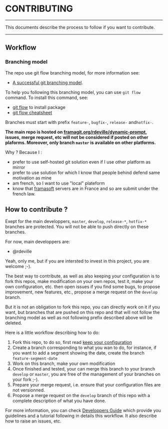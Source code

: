# CONTRIBUTING

-------------------------------------------------------------------------------

This documents describe the process to follow if you want to contribute.

-------------------------------------------------------------------------------

## Workflow

### Branching model

The repo use git flow branching model, for more information see:

  * [A successful git branching model][git_branching_model].

To help you following this branching model, you can use `git flow` command. To
install this command, see:

  * [git flow][git_flow] to install package
  * [git flow cheatsheet][git_flow_cheatsheet]

Branches must start with prefix `feature-`, `bugfix-`, `release-` and`hotfix-`.

**The main repo is hosted on
[framagit.org/rdeville/dynamic-prompt][framagit_dynamic_prompt], issues, merge
request, etc will not be considered if posted on other plaforms. Moreover, only
branch `master` is available on other platforms.**

Why ? Because I :

  * prefer to use self-hosted git solution even if I use other platform as mirror
  * prefer to use solution for which I know that people behind defend same
   motivation as mine
  * am french, so I want to use "local" plateform
  * know that [framasoft][framasoft] servers are in France and so are submit
    under the french law.

## How to contribute ?

Exept for the main developpers, `master`, `develop`, `release-*`, `hotfix-*`
branches are protected. You will not be able to push directly on these branches.

For now, main developpers are:

  - @rdeville

Yeah, only me, but if you are intersted to invest in this project, you are
welcome ;-).

The best way to contribute, as well as also keeping your configuration is to
fork this repos, make modification on your own repos, test it, make your own
configuration, etc. then open issues if you find some bugs, to propose
improvement, new features, etc., propose a merge request on the `develop`
branch.

But it is not an obligation to fork this repo, you can directly work on it if
you want, but branches that are pushed on this repo and that will not follow the
branching model as well as not following prefix described above will be deleted.

Here is a little workflow describing how to do:

   1. Fork this repo, to do so, first read
      [keep your configuration][keep_your_configuration]
   2. Create a branch corresponding to what you wan to do, for instance, if you
      want to add a segment showing the date, create the branch
      `feature-segment-date`
   3. Work on this branch, make your own modification
   4. Once finished and tested, your can merge this branch to your branch
      `develop` or `master`, you are free of the management of your branches on
      your fork ;-).
   5. Prepare your merge request, i.e. ensure that your configuration files are
      not versionned.
   6. Propose a merge request on the `develop` branch of this repo with a
      complete description of what you have done.

For more information, you can check [Developpers Guide][developpers_guide] which
provide you guidelines and a tutorial following in details this workflow. It
also describe how to raise an issues, etc.


[developpers_guide]: doc/developpers_guide.md
[keep_your_configuration]: doc/keep_your_configuration.md
[doc_configuration]: doc/configuration.md
[per-segment-configuration]: doc/configuration.md#per-segment-configuration

[git_branching_model]: https://nvie.com/posts/a-successful-git-branching-model/
[git_flow]: https://github.com/nvie/gitflow/wiki/Installation
[git_flow_cheatsheet]: https://danielkummer.github.io/git-flow-cheatsheet/
[framagit_dynamic_prompt]: https://framagit.org/rdeville/dynamic-prompt
[framasoft]: https://framasoft.org
[gitmoji]: https://github.com/carloscuesta/gitmoji